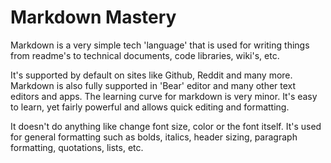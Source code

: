 # Markdown Mastery
Markdown is a very simple tech 'language' that is used for writing things from readme's to technical documents, code libraries, wiki's, etc.

It's supported by default on sites like Github, Reddit and many more. Markdown is also fully supported in 'Bear' editor and many other text editors and apps. The learning curve for markdown is very minor. It's easy to learn, yet fairly powerful and allows quick editing and formatting.

It doesn't do anything like change font size, color or the font itself. It's used for general formatting such as bolds, italics, header sizing, paragraph formatting, quotations, lists, etc.